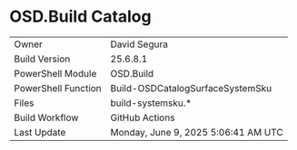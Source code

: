 ﻿# OSD.Build Catalog

| | |
|-|-|
| Owner | David Segura |
| Build Version | 25.6.8.1 |
| PowerShell Module | OSD.Build |
| PowerShell Function | Build-OSDCatalogSurfaceSystemSku |
| Files | build-systemsku.* |
| Build Workflow | GitHub Actions |
| Last Update | Monday, June 9, 2025 5:06:41 AM UTC |
